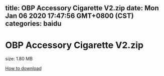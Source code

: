 
title: OBP Accessory Cigarette V2.zip
date: Mon Jan 06 2020 17:47:56 GMT+0800 (CST)    
categories: baidu
---

# OBP Accessory Cigarette V2.zip
size: 1.80 MB
 
 

[How to download](https://bpcam.bemobtrk.com/go/2ceec3aa-1ca2-46d6-b9ff-aaa5c184517c?jno=768)